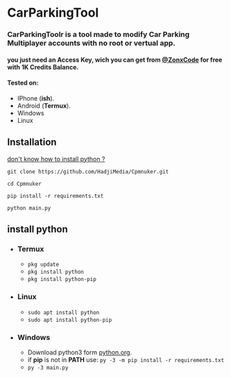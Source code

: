 # CarParkingTool

<h3>CarParkingToolr is a tool made to modify Car Parking Multiplayer accounts with no root or vertual app.</h3>
<h4>you just need an Access Key, wich you can get from <a href="https://t.me/CarParkingTool_bot">@ZonxCode</a> for free with 1K Credits Balance.</h4>


#### Tested on:
- IPhone (**ish**).
- Android (**Termux**).
- Windows
- Linux

## Installation
[don't know how to install python ?](#install-python)
```
git clone https://github.com/HadjiMedia/Cpmnuker.git
```
```
cd Cpmnuker
```
```
pip install -r requirements.txt
```
```
python main.py
```

## install python

- ### Termux
    - `pkg update`
    - `pkg install python`
    - `pkg install python-pip`

- ### Linux
    - `sudo apt install python`
    - `sudo apt install python-pip`

- ### Windows
    - Download python3 form [python.org](https://www.python.org/downloads/).
    - if **pip** is not in **PATH** use: `py -3 -m pip install -r requirements.txt`
    - `py -3 main.py`
